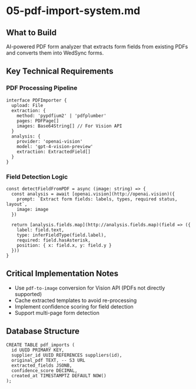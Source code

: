 # 05-pdf-import-system.md

## What to Build

AI-powered PDF form analyzer that extracts form fields from existing PDFs and converts them into WedSync forms.

## Key Technical Requirements

### PDF Processing Pipeline

```
interface PDFImporter {
  upload: File
  extraction: {
    method: 'pypdfium2' | 'pdfplumber'
    pages: PDFPage[]
    images: Base64String[] // For Vision API
  }
  analysis: {
    provider: 'openai-vision'
    model: 'gpt-4-vision-preview'
    extraction: ExtractedField[]
  }
}
```

### Field Detection Logic

```
const detectFieldFromPDF = async (image: string) => {
  const analysis = await [openai.vision](http://openai.vision)({
    prompt: `Extract form fields: labels, types, required status, layout`,
    image: image
  })
  
  return [analysis.fields.map](http://analysis.fields.map)(field => ({
    label: field.text,
    type: inferFieldType(field.label),
    required: field.hasAsterisk,
    position: { x: field.x, y: field.y }
  }))
}
```

## Critical Implementation Notes

- Use `pdf-to-image` conversion for Vision API (PDFs not directly supported)
- Cache extracted templates to avoid re-processing
- Implement confidence scoring for field detection
- Support multi-page form detection

## Database Structure

```
CREATE TABLE pdf_imports (
  id UUID PRIMARY KEY,
  supplier_id UUID REFERENCES suppliers(id),
  original_pdf TEXT, -- S3 URL
  extracted_fields JSONB,
  confidence_score DECIMAL,
  created_at TIMESTAMPTZ DEFAULT NOW()
);
```